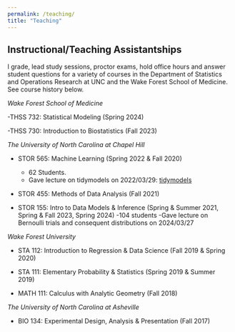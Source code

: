 ```yaml
---
permalink: /teaching/
title: "Teaching"
---
```


## Instructional/Teaching Assistantships

I grade, lead study sessions, proctor exams, hold office hours and answer student questions for a variety of courses in the Department of Statistics and Operations Research at UNC and the Wake Forest School of Medicine. See course history below.

*Wake Forest School of Medicine*

-THSS 732: Statistical Modeling (Spring 2024)

-THSS 730: Introduction to Biostatistics (Fall 2023)

*The University of North Carolina at Chapel Hill*

- STOR 565: Machine Learning (Spring 2022 & Fall 2020)
    - 62 Students.
    - Gave lecture on tidymodels on 2022/03/29: [tidymodels](/images/lectures/presentation.html)
    
- STOR 455: Methods of Data Analysis (Fall 2021)
   
- STOR 155: Intro to Data Models & Inference (Spring & Summer 2021, Spring & Fall 2023, Spring 2024)
      -104 students
      -Gave lecture on Bernoulli trials and consequent distributions on 2024/03/27

*Wake Forest University*

- STA 112: Introduction to Regression & Data Science (Fall 2019 & Spring 2020)

- STA 111: Elementary Probability & Statistics (Spring 2019 & Summer 2019)

- MATH 111: Calculus with Analytic Geometry (Fall 2018)

*The University of North Carolina at Asheville*

- BIO 134: Experimental Design, Analysis & Presentation (Fall 2017)
